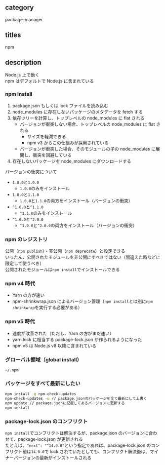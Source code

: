## category

package-manager

## titles

npm

## description

Node.js 上で動く  
npm はデフォルトで Node.js に含まれている

### npm install

1. package.json もしくは lock ファイルを読み込む
1. node_modules に存在しないパッケージのメタデータを fetch する
1. 依存ツリーを計算し、トップレベルの node_modules に flat される
   - バージョンが衝突しない場合、トップレベルの node_modules に flat される
     - サイズを軽減できる
     - npm v3 からこの仕組みが採用されている
   - バージョンが衝突した場合、そのモジュールの子の node_modules に展開し、衝突を回避している
1. 存在しないパッケージを node_modules にダウンロードする

バージョンの衝突について

- `1.0.0`と`1.0.0`
  - `1.0.0`のみをインストール
- `1.0.0`と`1.1.0`
  - `1.0.0`と`1.1.0`の両方をインストール（バージョンの衝突）
- `^1.0.0`と`^1.1.0`
  - `^1.1.0`のみをインストール
- `^1.0.0`と`^2.0.0`
  - `^1.0.0`と`^2.0.0`の両方をインストール（バージョンの衝突）

### npm のレジストリ

公開（`npm publish`）・非公開（`npm deprecate`）と設定できる  
いったん、公開されたモジュールを非公開にすべきではない（間違えた時などに限定して使うべき）  
公開されたモジュールは`npm install`でインストールできる

### npm v4 時代

- Yarn の方が速い
- npm-shrinkwrap.json によるバージョン管理（`npm install`とは別に`npm shrinkwrap`を実行する必要がある）

### npm v5 時代

- 速度が改善された（ただし、Yarn の方がまだ速い）
- yarn.lock に相当する package-lock.json が作られるようになった
- npm v5 は Node.js v8 以降に含まれている

### グローバル領域（global install）

`~/.npm`

### パッケージをすべて最新にしたい

```sh
npm install -g npm-check-updates
npm-check-updates -u // package.jsonのパッケージを全て最新にして上書く
npm update // package.jsonに記載してあるバージョンに更新する
npm install
```

### package-lock.json のコンフリクト

`npm install`でコンフリクトは解決するが、package.json のバージョンに合わせて、package-lock.json が更新される  
たとえば、`"next": "^14.0.0"`という指定であれば、package-lock.json のコンフリクト前は`14.0.0`で lock されていたとしても、コンフリクト解決後は、マイナーバージョンの最新がインストールされる
